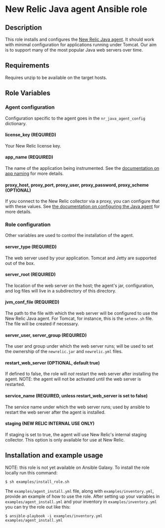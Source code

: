 # New Relic Java agent Ansible role

## Description

This role installs and configures the [New Relic Java agent][3]. It should work with minimal configuration for applications running under Tomcat. Our aim is to support many of the most popular Java web servers over time.

## Requirements

Requires unzip to be available on the target hosts.

## Role Variables

### Agent configuration

Configuration specific to the agent goes in the `nr_java_agent_config` dictionary.

#### license_key (REQUIRED)

Your New Relic license key.

#### app_name (REQUIRED)

The name of the application being instrumented. See the [documentation on app naming][1] for more details.

#### proxy_host, proxy_port, proxy_user, proxy_password, proxy_scheme (OPTIONAL)

If you connect to the New Relic collector via a proxy, you can configure that with these values. See [the documentation on configuring the Java agent][2] for more details.

### Role configuration

Other variables are used to control the installation of the agent.

#### server_type (REQUIRED)

The web server used by your application. Tomcat and Jetty are supported out of the box.

#### server_root (REQUIRED)

The location of the web server on the host; the agent's jar, configuration, and log files will live in a subdirectory of this directory.

#### jvm_conf_file (REQUIRED)

The path to the file with which the web server will be configured to use the New Relic Java agent. For Tomcat, for instance, this is the `setenv.sh` file. The file will be created if necessary.

#### server_user, server_group (REQUIRED)

The user and group under which the web server runs; will be used to set the ownership of the `newrelic.jar` and `newrelic.yml` files.

#### restart_web_server (OPTIONAL, default true)

If defined to false, the role will _not_ restart the web server after installing the agent. NOTE: the agent will not be activated until the web server is restarted.

#### service_name (REQUIRED, unless restart_web_server is set to false)

The service name under which the web server runs; used by ansible to restart the web server after the agent is installed.

#### staging (NEW RELIC INTERNAL USE ONLY)

If staging is set to true, the agent will use New Relic's internal staging collector. This option is only available for use at New Relic.

## Installation and example usage

NOTE: this role is not yet available on Ansible Galaxy. To install the role locally run this command:

```Shell
$ sh examples/install_role.sh
```

The `examples/agent_install.yml` file, along with `examples/inventory.yml`, provide an example of how to use the role. After setting up your variables in `examples/agent_install.yml` and your inventory in `examples/inventory.yml` you can try the role out like this:

```Shell
$ ansible-playbook -i examples/inventory.yml examples/agent_install.yml
```


[1]: https://docs.newrelic.com/docs/agents/manage-apm-agents/app-naming/name-your-application
[2]: https://docs.newrelic.com/docs/agents/java-agent/configuration/java-agent-configuration-config-file#cfg-proxy_host
[3]: https://docs.newrelic.com/docs/agents/java-agent

